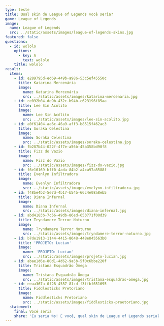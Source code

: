 ```yaml
---
type: teste
title: Qual skin de League of Legends você seria?
game: League of Legends
image:
  name: League of Legends
  src: ../static/assets/images/league-of-legends-skins.jpg
featured: false
questions:
  - id: wololo
    options:
      - key: A
        text: wololo
    title: wololo
result:
  items:
    - id: e289795d-ed69-449b-a986-53c5ef45550c
      title: Katarina Mercenária
      image:
        name: Katarina Mercenária
        src: ../static/assets/images/katarina-mercenaria.jpg
    - id: ce092b04-de9b-432c-b94b-c623196f85aa
      title: Lee Sin Acólito
      image:
        name: Lee Sin Acólito
        src: ../static/assets/images/lee-sin-acolito.jpg
    - id: a0f61404-aa6c-46a9-aff3-b8515f462ac3
      title: Soraka Celestina
      image:
        name: Soraka Celestina
        src: ../static/assets/images/soraka-celestina.jpg
    - id: fb287b44-022f-4f7e-a56b-45a358bd90f8
      title: Fizz do Vazio
      image:
        name: Fizz do Vazio
        src: ../static/assets/images/fizz-do-vazio.jpg
    - id: f6e16169-bff0-4ada-84b2-a4ca97a8588f
      title: Evenlyn Infiltradora
      image:
        name: Evenlyn Infiltradora
        src: ../static/assets/images/evelynn-infiltradora.jpg
    - id: f48be4b2-5e7d-4b17-b54b-66c4e08a8eb5
      title: Diana Infernal
      image:
        name: Diana Infernal
        src: ../static/assets/images/diana-infernal.jpg
    - id: abd4183b-7c56-49db-86ed-653771f00d39
      title: Tryndamere Terror Noturno
      image:
        name: Tryndamere Terror Noturno
        src: ../static/assets/images/tryndamere-terror-noturno.jpg
    - id: b7de1913-1144-4415-8648-448e845563b0
      title: 'PROJETO: Lucian'
      image:
        name: 'PROJETO: Lucian'
        src: ../static/assets/images/projeto-lucian.jpg
    - id: abae1d6e-80d1-4d62-9a5b-5f0c6bbe220f
      title: Tristana Esquadrão Ômega
      image:
        name: Tristana Esquadrão Ômega
        src: ../static/assets/images/tristana-esquadrao-omega.jpg
    - id: eeaa367a-0f28-4587-81cd-f3ffbf651695
      title: Fiddlesticks Pretoriano
      image:
        name: Fiddlesticks Pretoriano
        src: ../static/assets/images/fiddlesticks-praetoriano.jpg
  statement:
    final: Você seria
    share: 'Eu seria %s! E você, qual skin de League of Legends seria?'
---
```


